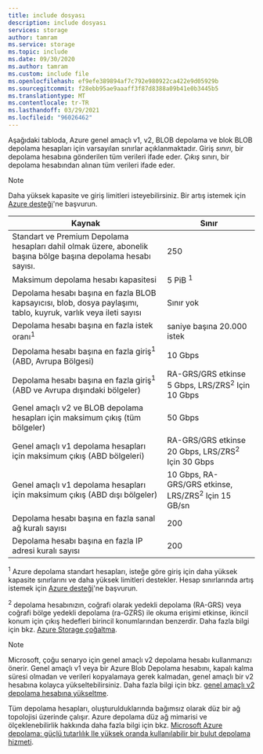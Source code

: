 ```yaml
---
title: include dosyası
description: include dosyası
services: storage
author: tamram
ms.service: storage
ms.topic: include
ms.date: 09/30/2020
ms.author: tamram
ms.custom: include file
ms.openlocfilehash: ef9efe389894af7c792e980922ca422e9d05929b
ms.sourcegitcommit: f28ebb95ae9aaaff3f87d8388a09b41e0b3445b5
ms.translationtype: MT
ms.contentlocale: tr-TR
ms.lasthandoff: 03/29/2021
ms.locfileid: "96026462"
---
```

Aşağıdaki tabloda, Azure genel amaçlı v1, v2, BLOB depolama ve blok BLOB depolama hesapları için varsayılan sınırlar açıklanmaktadır. Giriş *sınırı,* bir depolama hesabına gönderilen tüm verileri ifade eder. *Çıkış* sınırı, bir depolama hesabından alınan tüm verileri ifade eder.

> [!NOTE]
> Daha yüksek kapasite ve giriş limitleri isteyebilirsiniz. Bir artış istemek için [Azure desteği](https://azure.microsoft.com/support/faq/)'ne başvurun.

| Kaynak | Sınır |
| --- | --- |
| Standart ve Premium Depolama hesapları dahil olmak üzere, abonelik başına bölge başına depolama hesabı sayısı.| 250 |
| Maksimum depolama hesabı kapasitesi | 5 PiB <sup>1</sup>|
| Depolama hesabı başına en fazla BLOB kapsayıcısı, blob, dosya paylaşımı, tablo, kuyruk, varlık veya ileti sayısı | Sınır yok |
| Depolama hesabı başına en fazla istek oranı<sup>1</sup> | saniye başına 20.000 istek |
| Depolama hesabı başına en fazla giriş<sup>1</sup> (ABD, Avrupa Bölgesi) | 10 Gbps |
| Depolama hesabı başına en fazla giriş<sup>1</sup> (ABD ve Avrupa dışındaki bölgeler) | RA-GRS/GRS etkinse 5 Gbps, LRS/ZRS<sup>2</sup> Için 10 Gbps |
| Genel amaçlı v2 ve BLOB depolama hesapları için maksimum çıkış (tüm bölgeler) | 50 Gbps |
| Genel amaçlı v1 depolama hesapları için maksimum çıkış (ABD bölgeleri) | RA-GRS/GRS etkinse 20 Gbps, LRS/ZRS<sup>2</sup> Için 30 Gbps |
| Genel amaçlı v1 depolama hesapları için maksimum çıkış (ABD dışı bölgeler) | 10 Gbps, RA-GRS/GRS etkinse, LRS/ZRS<sup>2</sup> Için 15 GB/sn |
| Depolama hesabı başına en fazla sanal ağ kuralı sayısı | 200 |
| Depolama hesabı başına en fazla IP adresi kuralı sayısı | 200 |

<sup>1</sup> Azure depolama standart hesapları, isteğe göre giriş için daha yüksek kapasite sınırlarını ve daha yüksek limitleri destekler. Hesap sınırlarında artış istemek için [Azure desteği](https://azure.microsoft.com/support/faq/)'ne başvurun.

<sup>2</sup> depolama hesabınızın, coğrafi olarak yedekli depolama (RA-GRS) veya coğrafi bölge yedekli depolama (ra-GZRS) ile okuma erişimi etkinse, ikincil konum için çıkış hedefleri birincil konumlarından benzerdir. Daha fazla bilgi için bkz. [Azure Storage çoğaltma](../articles/storage/common/storage-redundancy.md).

> [!NOTE]
> Microsoft, çoğu senaryo için genel amaçlı v2 depolama hesabı kullanmanızı önerir. Genel amaçlı v1 veya bir Azure Blob Depolama hesabını, kapalı kalma süresi olmadan ve verileri kopyalamaya gerek kalmadan, genel amaçlı bir v2 hesabına kolayca yükseltebilirsiniz. Daha fazla bilgi için bkz. [genel amaçlı v2 depolama hesabına yükseltme](../articles/storage/common/storage-account-upgrade.md).

Tüm depolama hesapları, oluşturulduklarında bağımsız olarak düz bir ağ topolojisi üzerinde çalışır. Azure depolama düz ağ mimarisi ve ölçeklenebilirlik hakkında daha fazla bilgi için bkz. [Microsoft Azure depolama: güçlü tutarlılık Ile yüksek oranda kullanılabilir bir bulut depolama hizmeti](/archive/blogs/hanuk/windows-azures-flat-network-storage-to-enable-higher-scalability-targets).